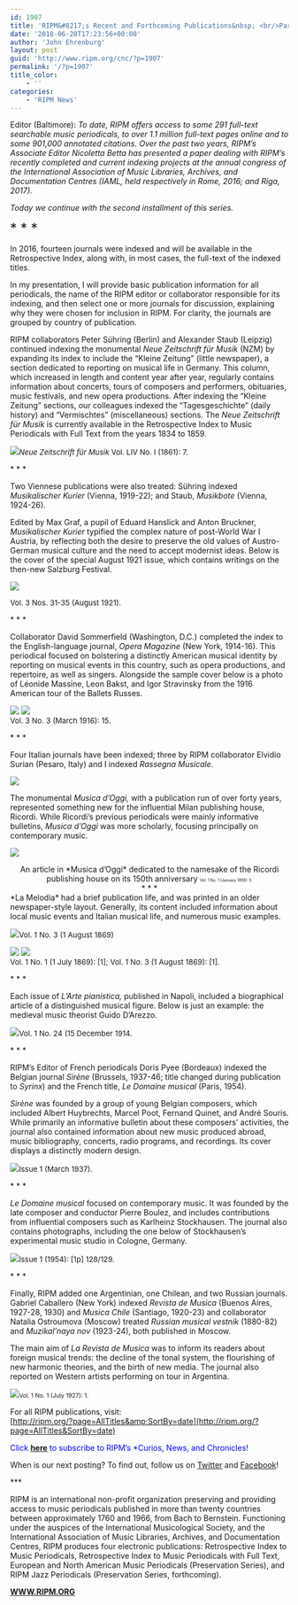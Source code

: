 ```yaml
---
id: 1907
title: 'RIPM&#8217;s Recent and Forthcoming Publications&nbsp; <br/>Part II: 2016-2017'
date: '2018-06-20T17:23:56+00:00'
author: 'John Ehrenburg'
layout: post
guid: 'http://www.ripm.org/cnc/?p=1907'
permalink: '/?p=1907'
title_color:
    - ''
categories:
    - 'RIPM News'
---
```


Editor (Baltimore): *To date, RIPM offers access to some 291 full-text searchable music periodicals, to over 1.1 million full-text pages online and to some 901,000 annotated citations. Over the past two years, RIPM’s Associate Editor Nicoletta Betta has presented a paper dealing with RIPM’s recently completed and current indexing projects at the annual congress of the International Association of Music Libraries, Archives, and Documentation Centres (IAML, held respectively in Rome, 2016; and Riga, 2017).*

*Today we continue with the second installment of this series.*

<span style="font-size: 18pt;">\* \* \*</span>

In 2016, fourteen journals were indexed and will be available in the Retrospective Index, along with, in most cases, the full-text of the indexed titles.

In my presentation, I will provide basic publication information for all periodicals, the name of the RIPM editor or collaborator responsible for its indexing, and then select one or more journals for discussion, explaining why they were chosen for inclusion in RIPM. For clarity, the journals are grouped by country of publication.

RIPM collaborators Peter Sühring (Berlin) and Alexander Staub (Leipzig) continued indexing the monumental *Neue Zeitschrift für Musik* (NZM) by expanding its index to include the “Kleine Zeitung” (little newspaper), a section dedicated to reporting on musical life in Germany. This column, which increased in length and content year after year, regularly contains information about concerts, tours of composers and performers, obituaries, music festivals, and new opera productions. After indexing the “Kleine Zeitung” sections, our colleagues indexed the “Tagesgeschichte” (daily history) and “Vermischtes” (miscellaneous) sections. The *Neue Zeitschrift für Musik* is currently available in the Retrospective Index to Music Periodicals with Full Text from the years 1834 to 1859.

*![](http://www.ripm.org/cnc/wp-content/uploads/2018/03/1.2-IAML-2016.jpg)<span style="font-size: 10pt;">Neue Zeitschrift für Musik</span>*<span style="font-size: 10pt;"> Vol. LIV No. I (1861): 7.</span>

\* \* \*

Two Viennese publications were also treated: Sühring indexed *Musikalischer Kurier* (Vienna, 1919-22); and Staub, *Musikbote* (Vienna, 1924-26).

Edited by Max Graf, a pupil of Eduard Hanslick and Anton Bruckner, *Musikalischer Kurier* typified the complex nature of post-World War I Austria, by reflecting both the desire to preserve the old values of Austro-German musical culture and the need to accept modernist ideas. Below is the cover of the special August 1921 issue, which contains writings on the then-new Salzburg Festival.

![](http://www.ripm.org/cnc/wp-content/uploads/2018/03/2-IAML-2016.jpg)

<span style="font-size: 10pt;">Vol. 3 Nos. 31-35 (August 1921).</span>

\* \* \*

Collaborator David Sommerfield (Washington, D.C.) completed the index to the English-language journal, *Opera Magazine* (New York, 1914-16). This periodical focused on bolstering a distinctly American musical identity by reporting on musical events in this country, such as opera productions, and repertoire, as well as singers. Alongside the sample cover below is a photo of Léonide Massine, Leon Bakst, and Igor Stravinsky from the 1916 American tour of the Ballets Russes.

![](http://www.ripm.org/cnc/wp-content/uploads/2018/03/3-IAML-2016.jpg) ![](http://www.ripm.org/cnc/wp-content/uploads/2018/03/4-IAMl-2016.jpg)  
<span style="font-size: 10pt;">Vol. 3 No. 3 (March 1916): 15.</span>

\* \* \*

Four Italian journals have been indexed; three by RIPM collaborator Elvidio Surian (Pesaro, Italy) and I indexed *Rassegna Musicale*.

![](http://www.ripm.org/cnc/wp-content/uploads/2018/03/5-IAML-2016.jpg)

The monumental *Musica d’Oggi,* with a publication run of over forty years, represented something new for the influential Milan publishing house, Ricordi. While Ricordi’s previous periodicals were mainly informative bulletins, *Musica d’Oggi* was more scholarly, focusing principally on contemporary music.

![](http://www.ripm.org/cnc/wp-content/uploads/2018/03/6-IAML-2016-1024x835.jpg)

<div style="text-align: center;">An article in *Musica d’Oggi* dedicated to the namesake of the Ricordi publishing house on its 150th anniversary  
<span style="font-size: 70%;"><span style="font-size: 70%;">Vol. 1 No. 1 (January 1958): 5.</span></span></div><div style="text-align: center;">* * *</div>*La Melodia* had a brief publication life, and was printed in an older newspaper-style layout. Generally, its content included information about local music events and Italian musical life, and numerous music examples.

![](http://www.ripm.org/cnc/wp-content/uploads/2018/03/7.1-IAML-2016.jpg)<span style="font-size: 10pt;">Vol. 1 No. 3 (1 August 1869)  
</span>

<span style="font-size: 10pt;">![](http://www.ripm.org/cnc/wp-content/uploads/2018/06/Mel-1.2.jpg) ![](http://www.ripm.org/cnc/wp-content/uploads/2018/06/Mel-2.1.jpg)  
Vol. 1 No. 1 (1 July 1869): \[1\]; Vol. 1 No. 3 (1 August 1869): \[1\].</span><span style="font-size: 10pt;"> </span>

\* \* \*

Each issue of *L’Arte pianistica,* published in Napoli, included a biographical article of a distinguished musical figure. Below is just an example: the medieval music theorist Guido D’Arezzo.

![](http://www.ripm.org/cnc/wp-content/uploads/2018/03/10-IAML-2016.jpg)<span style="font-size: 10pt;">Vol. 1 No. 24 (15 December 1914.</span>

\* \* \*

RIPM’s Editor of French periodicals Doris Pyee (Bordeaux) indexed the Belgian journal *Sirène* (Brussels, 1937-46; title changed during publication to *Syrinx*) and the French title, *Le Domaine musical* (Paris, 1954).

*Sirène* was founded by a group of young Belgian composers, which included Albert Huybrechts, Marcel Poot, Fernand Quinet, and André Souris. While primarily an informative bulletin about these composers’ activities, the journal also contained information about new music produced abroad, music bibliography, concerts, radio programs, and recordings. Its cover displays a distinctly modern design.

![](http://www.ripm.org/cnc/wp-content/uploads/2018/03/12-IAML-2016.jpg)<span style="font-size: 10pt;">Issue 1 (March 1937).</span>

\* \* \*

*Le Domaine musical* focused on contemporary music. It was founded by the late composer and conductor Pierre Boulez, and includes contributions from influential composers such as Karlheinz Stockhausen. The journal also contains photographs, including the one below of Stockhausen’s experimental music studio in Cologne, Germany.

![](http://www.ripm.org/cnc/wp-content/uploads/2018/03/14-IAML-2016.jpg)<span style="font-size: 10pt;">Issue 1 (1954): \[1p\] 128/129.</span>

\* \* \*

Finally, RIPM added one Argentinian, one Chilean, and two Russian journals. Gabriel Caballero (New York) indexed *Revista de Musica* (Buenos Aires, 1927-28, 1930) and *Musica Chile* (Santiago, 1920-23) and collaborator Natalia Ostroumova (Moscow) treated *Russian musical vestnik* (1880-82) and *Muzikal’naya nov* (1923-24), both published in Moscow.

The main aim of *La Revista de Musica* was to inform its readers about foreign musical trends: the decline of the tonal system, the flourishing of new harmonic theories, and the birth of new media. The journal also reported on Western artists performing on tour in Argentina.

![](http://www.ripm.org/cnc/wp-content/uploads/2018/03/15-IAML-2016.jpg)<span style="font-size: 8pt;">Vol. 1 No. 1 (July 1927): 1. </span>

For all RIPM publications, visit:  
[http://ripm.org/?page=AllTitles&amp;SortBy=date](http://ripm.org/?page=AllTitles&SortBy=date)

<span style="color: #0000ff;">Click **<span style="color: #ff0000;">[here](http://ripm.org/?page=cncsubscribe)</span>** to subscribe to RIPM’s *Curios, News, and Chronicles! </span>

When is our next posting? To find out, follow us on [Twitter](https://twitter.com/RIPMCenter) and [Facebook](https://www.facebook.com/RIPMCenter/)!

\*\*\*

RIPM is an international non-profit organization preserving and providing access to music periodicals published in more than twenty countries between approximately 1760 and 1966, from Bach to Bernstein. Functioning under the auspices of the International Musicological Society, and the International Association of Music Libraries, Archives, and Documentation Centres, RIPM produces four electronic publications: Retrospective Index to Music Periodicals, Retrospective Index to Music Periodicals with Full Text, European and North American Music Periodicals (Preservation Series), and RIPM Jazz Periodicals (Preservation Series, forthcoming).

[**WWW.RIPM.ORG**](http://cts.vresp.com/c/?RIPMConsortiumLtd./606886bac9/3fdca83fa7/d715bbc74f)